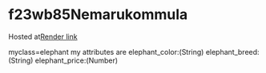 # f23wb85Nemarukommula
Hosted at[Render link](https://f23wb85nemarukommula.onrender.com)

myclass=elephant my attributes are
elephant_color:(String) 
elephant_breed:(String) 
elephant_price:(Number)
